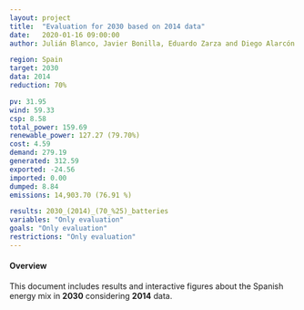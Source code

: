 ```yaml
---
layout: project
title:  "Evaluation for 2030 based on 2014 data"
date:   2020-01-16 09:00:00
author: Julián Blanco, Javier Bonilla, Eduardo Zarza and Diego Alarcón

region: Spain
target: 2030
data: 2014
reduction: 70%

pv: 31.95
wind: 59.33
csp: 8.58
total_power: 159.69
renewable_power: 127.27 (79.70%)
cost: 4.59
demand: 279.19
generated: 312.59
exported: -24.56
imported: 0.00
dumped: 8.84
emissions: 14,903.70 (76.91 %)

results: 2030_(2014)_(70_%25)_batteries
variables: "Only evaluation"
goals: "Only evaluation"
restrictions: "Only evaluation"
---
```

#### Overview
This document includes results and interactive figures about the Spanish energy mix in **2030** considering **2014** data.
<br>
<br>
